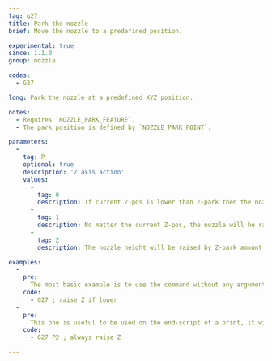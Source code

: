 ```yaml
---
tag: g27
title: Park the nozzle
brief: Move the nozzle to a predefined position.

experimental: true
since: 1.1.0
group: nozzle

codes:
  - G27

long: Park the nozzle at a predefined XYZ position.

notes:
  - Requires `NOZZLE_PARK_FEATURE`.
  - The park position is defined by `NOZZLE_PARK_POINT`.

parameters:
  -
    tag: P
    optional: true
    description: 'Z axis action'
    values:
      -
        tag: 0
        description: If current Z-pos is lower than Z-park then the nozzle will be raised to reach Z-park height
      -
        tag: 1
        description: No matter the current Z-pos, the nozzle will be raised/lowered to reach Z-park height
      -
        tag: 2
        description: The nozzle height will be raised by Z-park amount but never going over the machine's limit of `Z_MAX_POS`

examples:
  -
    pre:
      The most basic example is to use the command without any arguments, this will default to a move the the parking position and raising the Z-pos if lower than the default Z-park position.
    code:
      - G27 ; raise Z if lower
  -
    pre:
      This one is useful to be used on the end-script of a print, it will raise the Z-pos by Z-park.
    code:
      - G27 P2 ; always raise Z

---
```

